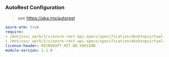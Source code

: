 ### AutoRest Configuration

> see https://aka.ms/autorest

``` yaml
azure-arm: true
require:
- /mnt/vss/_work/1/s/azure-rest-api-specs/specification/desktopvirtualization/resource-manager/readme.md
- /mnt/vss/_work/1/s/azure-rest-api-specs/specification/desktopvirtualization/resource-manager/readme.go.md
license-header: MICROSOFT_MIT_NO_VERSION
module-version: 1.1.0
```